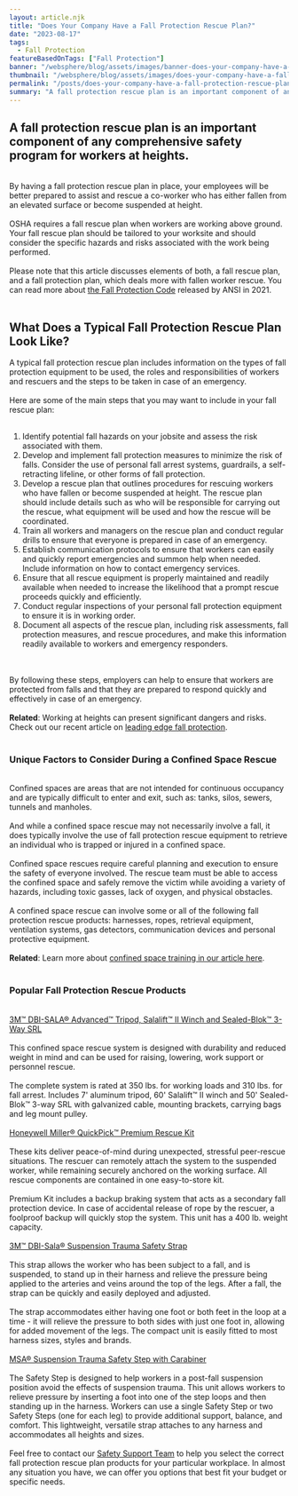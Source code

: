 ```yaml
---
layout: article.njk
title: "Does Your Company Have a Fall Protection Rescue Plan?"
date: "2023-08-17"
tags:
  - Fall Protection
featureBasedOnTags: ["Fall Protection"]
banner: "/websphere/blog/assets/images/banner-does-your-company-have-a-fall-protection-rescue-plan.webp"
thumbnail: "/websphere/blog/assets/images/does-your-company-have-a-fall-protection-rescue-plan.webp"
permalink: "/posts/does-your-company-have-a-fall-protection-rescue-plan.html"
summary: "A fall protection rescue plan is an important component of any comprehensive safety program for workers at heights."
---
```


<h2 class="intro">A fall protection rescue plan is an important component of any comprehensive safety program for workers at heights.</h2>
<br>
By having a fall protection rescue plan in place, your employees will be better prepared to assist and rescue a co-worker who has either fallen from an elevated surface or become suspended at height.
<br><br>
OSHA requires a fall rescue plan when workers are working above ground. Your fall rescue plan should be tailored to your worksite and should consider the specific hazards and risks associated with the work being performed.
<br><br>
Please note that this article discusses elements of both, a fall rescue plan, and a fall protection plan, which deals more with fallen worker rescue. You can read more about <a href="https://blog.ansi.org/ansi-assp-z359-1-2020-fall-protection-code-asse/#gref?utm_medium=fall-protection-rescue-plan&utm_source=Blog&utm_campaign=ANSI">the Fall Protection Code</a> released by ANSI in 2021.
<br><br>
<h2>What Does a Typical Fall Protection Rescue Plan Look Like?</h2>
A typical fall protection rescue plan includes information on the types of fall protection equipment to be used, the roles and responsibilities of workers and rescuers and the steps to be taken in case of an emergency.
<br><br>
Here are some of the main steps that you may want to include in your fall rescue plan:
<br><br>
<ol>
    <li>Identify potential fall hazards on your jobsite and assess the risk associated with them.</li>
    <li>Develop and implement fall protection measures to minimize the risk of falls. Consider the use of personal fall arrest systems, guardrails, a self-retracting lifeline, or other forms of fall protection.</li>
    <li>Develop a rescue plan that outlines procedures for rescuing workers who have fallen or become suspended at height. The rescue plan should include details such as who will be responsible for carrying out the rescue, what equipment will be used and how the rescue will be coordinated.</li>
    <li>Train all workers and managers on the rescue plan and conduct regular drills to ensure that everyone is prepared in case of an emergency.</li>
    <li>Establish communication protocols to ensure that workers can easily and quickly report emergencies and summon help when needed. Include information on how to contact emergency services.</li>
    <li>Ensure that all rescue equipment is properly maintained and readily available when needed to increase the likelihood that a prompt rescue proceeds quickly and efficiently.</li>
    <li>Conduct regular inspections of your personal fall protection equipment to ensure it is in working order.</li>
    <li>Document all aspects of the rescue plan, including risk assessments, fall protection measures, and rescue procedures, and make this information readily available to workers and emergency responders.</li>
</ol>
<br><br>
By following these steps, employers can help to ensure that workers are protected from falls and that they are prepared to respond quickly and effectively in case of an emergency.
<br><br>
<strong>Related</strong>: Working at heights can present significant dangers and risks. Check out our recent article on <a href="https://conney.com/websphere/blog/posts/leading-edge-fall-protection-take-safety-to-new-heights.html/leading-edge-fall-protection-take-safety-to-new-heights?utm_medium=fall-protection-rescue-plan&utm_source=Blog&utm_campaign=Conney">leading edge fall protection</a>.
<br><br>
<h3>Unique Factors to Consider During a Confined Space Rescue</h3>
<br>
Confined spaces are areas that are not intended for continuous occupancy and are typically difficult to enter and exit, such as: tanks, silos, sewers, tunnels and manholes.
<br><br>
And while a confined space rescue may not necessarily involve a fall, it does typically involve the use of fall protection rescue equipment to retrieve an individual who is trapped or injured in a confined space.
<br><br>
Confined space rescues require careful planning and execution to ensure the safety of everyone involved. The rescue team must be able to access the confined space and safely remove the victim while avoiding a variety of hazards, including toxic gasses, lack of oxygen, and physical obstacles.
<br><br>
A confined space rescue can involve some or all of the following fall protection rescue products: harnesses, ropes, retrieval equipment, ventilation systems, gas detectors, communication devices and personal protective equipment.
<br><br>
<strong>Related</strong>: Learn more about <a href="https://www.conney.com/websphere/blog/posts/confined-space-training.html?utm_medium=fall-protection-rescue-plan&utm_source=Blog&utm_campaign=Conney">confined space training in our article here</a>.
<br><br>
<h3>Popular Fall Protection Rescue Products</h3>
<br>
<a href="https://www.conney.com/product/3m-dbisala-advanced-tripod-salalift-ii-winch-and-sealedblok-3way-srl?PMSRCH=winch&utm_medium=fall-protection-rescue-plan&utm_source=Blog&utm_campaign=3M">3M™ DBI-SALA® Advanced™ Tripod, Salalift™ II Winch and Sealed-Blok™ 3-Way SRL</a>
<br><br>
This confined space rescue system is designed with durability and reduced weight in mind and can be used for raising, lowering, work support or personnel rescue. 
<br><br>
The complete system is rated at 350 lbs. for working loads and 310 lbs. for fall arrest. Includes 7' aluminum tripod, 60' Salalift™ II winch and 50' Sealed-Blok™ 3-way SRL with galvanized cable, mounting brackets, carrying bags and leg mount pulley.
<br><br>
<a href="https://www.conney.com/product/miller-quickpick-rescue-kit-premium?PMWTNO=000000000362641&utm_medium=fall-protection-rescue-plan&utm_source=Blog&utm_campaign=Honeywell">Honeywell Miller® QuickPick™ Premium Rescue Kit</a>
<br><br>
These kits deliver peace-of-mind during unexpected, stressful peer-rescue situations. The rescuer can remotely attach the system to the suspended worker, while remaining securely anchored on the working surface. All rescue components are contained in one easy-to-store kit. 
<br><br>
Premium Kit includes a backup braking system that acts as a secondary fall protection device. In case of accidental release of rope by the rescuer, a foolproof backup will quickly stop the system. This unit has a 400 lb. weight capacity.
<br><br>
<a href="https://www.conney.com/product/dbi-sala-suspension-trauma-safety-strap?PMWTNO=000000000362641&utm_medium=fall-protection-rescue-plan&utm_source=Blog&utm_campaign=3M">3M™ DBI-Sala® Suspension Trauma Safety Strap</a>
<br><br>
This strap allows the worker who has been subject to a fall, and is suspended, to stand up in their harness and relieve the pressure being applied to the arteries and veins around the top of the legs. After a fall, the strap can be quickly and easily deployed and adjusted. 
<br><br>
The strap accommodates either having one foot or both feet in the loop at a time - it will relieve the pressure to both sides with just one foot in, allowing for added movement of the legs. The compact unit is easily fitted to most harness sizes, styles and brands.
<br><br>
<a href="https://www.conney.com/product/msa-suspension-trauma-safety-step-with-carabiner?PMWTNO=000000000362641&utm_medium=fall-protection-rescue-plan&utm_source=Blog&utm_campaign=MSA">MSA® Suspension Trauma Safety Step with Carabiner</a>
<br><br>
The Safety Step is designed to help workers in a post-fall suspension position avoid the effects of suspension trauma. This unit allows workers to relieve pressure by inserting a foot into one of the step loops and then standing up in the harness. Workers can use a single Safety Step or two Safety Steps (one for each leg) to provide additional support, balance, and comfort. This lightweight, versatile strap attaches to any harness and accommodates all heights and sizes.
<br><br>
Feel free to contact our <a href="https://www.conney.com/pages/safetyservices?utm_medium=fall-protection-rescue-plan&utm_source=Blog&utm_campaign=Conney">Safety Support Team</a> to help you select the correct fall protection rescue plan products for your particular workplace. In almost any situation you have, we can offer you options that best fit your budget or specific needs.